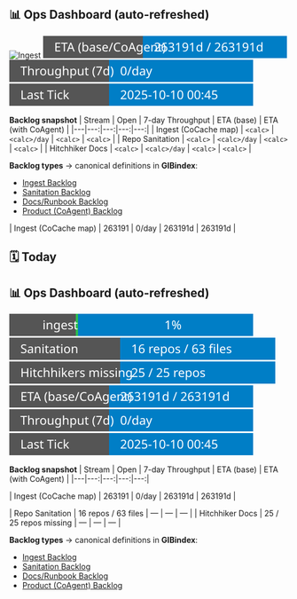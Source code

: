 ## 📊 Ops Dashboard (auto-refreshed)

![Ingest](https://raw.githubusercontent.com/<you>/CoCache/main/STATUS/ingest_badge.svg)
![Backlog ETA](STATUS/badges/eta_badge.svg)
![Throughput 7-day](STATUS/badges/throughput_badge.svg)
![Last Ops Tick](STATUS/badges/last_tick_badge.svg)

**Backlog snapshot**
| Stream | Open | 7-day Throughput | ETA (base) | ETA (with CoAgent) |
|---|---:|---:|---:|---:|
| Ingest (CoCache map) | `<calc>` | `<calc>/day` | `<calc>` | `<calc>` |
| Repo Sanitation | `<calc>` | `<calc>/day` | `<calc>` | `<calc>` |
| Hitchhiker Docs | `<calc>` | `<calc>/day` | `<calc>` | `<calc>` |

**Backlog types** → canonical definitions in **GIBindex**:
- [Ingest Backlog](https://github.com/<you>/GIBindex/blob/main/docs/backlog/ingest.md)
- [Sanitation Backlog](https://github.com/<you>/GIBindex/blob/main/docs/backlog/sanitation.md)
- [Docs/Runbook Backlog](https://github.com/<you>/GIBindex/blob/main/docs/backlog/docs.md)
- [Product (CoAgent) Backlog](https://github.com/<you>/GIBindex/blob/main/docs/backlog/product.md)

<!-- auto: begin ingest row -->
| Ingest (CoCache map) | 263191 | 0/day | 263191d | 263191d |

<!-- auto: end ingest row -->


<!-- daily-notices:start -->
## 🗓️ Today

<!-- includes generated below; edit files in STATUS/notices/ -->

<!-- pinned -->
<!--#include STATUS/notices/pinned.md-->

<!-- today -->
<!--#include STATUS/notices/2025-10-10.md-->
<!-- daily-notices:end -->

<!-- ops-dashboard:start -->
## 📊 Ops Dashboard (auto-refreshed)

![Ingest](https://raw.githubusercontent.com/rickballard/CoCache/main/STATUS/ingest_badge.svg)
![Sanitation](STATUS/badges/sanitation_badge.svg)
![Hitchhikers](STATUS/badges/hitchhiker_badge.svg)
![Backlog ETA](STATUS/badges/eta_badge.svg)
![Throughput 7-day](STATUS/badges/throughput_badge.svg)
![Last Ops Tick](STATUS/badges/last_tick_badge.svg)

**Backlog snapshot**
| Stream | Open | 7-day Throughput | ETA (base) | ETA (with CoAgent) |
|---|---:|---:|---:|---:|
<!-- auto: begin ingest row -->
| Ingest (CoCache map) | 263191 | 0/day | 263191d | 263191d |

<!-- auto: end ingest row -->
<!-- auto: begin ops rows -->
| Repo Sanitation | 16 repos / 63 files | — | — | — |
| Hitchhiker Docs | 25 / 25 repos missing | — | — | — |

<!-- auto: end ops rows -->

**Backlog types** → canonical definitions in **GIBindex**:
- [Ingest Backlog](https://github.com/rickballard/GIBindex/blob/main/docs/backlog/ingest.md)
- [Sanitation Backlog](https://github.com/rickballard/GIBindex/blob/main/docs/backlog/sanitation.md)
- [Docs/Runbook Backlog](https://github.com/rickballard/GIBindex/blob/main/docs/backlog/docs.md)
- [Product (CoAgent) Backlog](https://github.com/rickballard/GIBindex/blob/main/docs/backlog/product.md)
<!-- ops-dashboard:end -->





